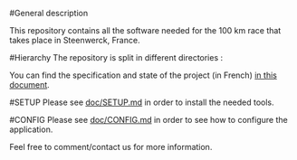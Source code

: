 #General description

This repository contains all the software needed for the 100 km race that takes place in Steenwerck, France.

#Hierarchy
The repository is split in different directories :

You can find the specification and state of the project (in French) [in this document](doc/STATUS.md).

#SETUP
Please see [doc/SETUP.md](doc/SETUP.md) in order to install the needed tools.

#CONFIG
Please see [doc/CONFIG.md](doc/CONFIG.md) in order to see how to configure the application.

Feel free to comment/contact us for more information.
